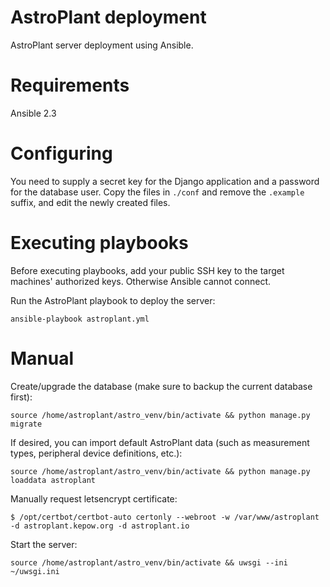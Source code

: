 # AstroPlant deployment
AstroPlant server deployment using Ansible.

# Requirements
Ansible 2.3

# Configuring
You need to supply a secret key for the Django application and a password for the database user. Copy the files in `./conf` and remove the `.example` suffix, and edit the newly created files.

# Executing playbooks
Before executing playbooks, add your public SSH key to the target machines' authorized keys. Otherwise Ansible cannot connect.

Run the AstroPlant playbook to deploy the server:

```
ansible-playbook astroplant.yml
```

# Manual 

Create/upgrade the database (make sure to backup the current database first):

```
source /home/astroplant/astro_venv/bin/activate && python manage.py migrate
```

If desired, you can import default AstroPlant data (such as measurement types, peripheral device definitions, etc.):

```
source /home/astroplant/astro_venv/bin/activate && python manage.py loaddata astroplant
```

Manually request letsencrypt certificate:
```
$ /opt/certbot/certbot-auto certonly --webroot -w /var/www/astroplant -d astroplant.kepow.org -d astroplant.io
```

Start the server:
```
source /home/astroplant/astro_venv/bin/activate && uwsgi --ini ~/uwsgi.ini
```
